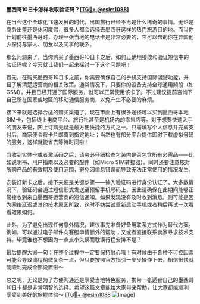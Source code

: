 **墨西哥10日卡怎样收取验证码？[[TG💪+ @esim1088](https://t.me/s/esim1088)]**

在当今这个全球化飞速发展的时代，出国旅行已经不再是什么稀奇的事情。无论是商务出差还是休闲度假，很多人都会选择去墨西哥这样的热门旅游目的地。而当你计划前往墨西哥时，办理一张当地的电话卡是非常必要的，它可以帮助你在异国他乡保持与家人、朋友以及同事的联系。

那么问题来了，当你购买了墨西哥10日卡之后，如何正确地接收和验证短信中的验证码呢？今天就让我们一起来探讨一下这个问题吧！

首先，在购买墨西哥10日卡之前，你需要确保自己的手机支持国际漫游功能，并且了解清楚运营商的相关政策。通常情况下，只要你的设备支持全球通用频段（如GSM），并且已经开通了国际服务，就可以正常使用该卡了。不过建议提前咨询下自己所在国家或地区的移动通信服务商，以免产生不必要的麻烦。

接下来就是选择合适的购买渠道了。现在市面上有很多途径可以买到墨西哥本地SIM卡，包括线上电商平台、旅行社甚至是机场内的零售店等。对于想要快速入手的朋友来说，网上订购无疑是最方便快捷的方式之一。只需填写个人信息并完成支付后，商家便会将卡片邮寄到指定地址；当然也有部分平台提供即时下载虚拟号码的服务，这样就能省去等待时间啦！

当收到实体卡或者激活码之后，请务必仔细检查包装内是否包含所有必需品——比如说明书、用户指南以及必要的配件（如Micro SIM转接器）。同时还要注意核对所购产品的有效期及使用范围，避免因信息错误而导致无法正常使用的情况发生。

安装好新卡之后，接下来便是关键步骤——输入验证码进行身份认证了。大多数情况下，验证码会通过短信形式发送至预留手机号码上，因此请确保在此期间能够正常接收到来自墨西哥运营商的短信通知。如果发现没有及时收到消息，则可能是因为网络延迟或其他技术原因所致，这时不妨尝试重新启动手机或者稍后再试一次看看效果如何。

此外，为了避免出现任何意外情况，建议事先准备好备用联系方式作为替代方案。例如，可以通过电子邮件向客服申请额外的帮助；又或者直接联系卖家寻求技术支持。毕竟谁也不想因为一点点小失误而耽误行程安排不是？

最后提醒大家一句：在整个过程中一定要保持耐心哦！有时候由于各种不可控因素可能会导致流程稍微复杂一点，但只要按照官方指引一步步操作下去，相信很快就能顺利完成全部设置啦～

总之呢，无论是为了方便沟通还是享受当地特色服务，携带一张适合自己的墨西哥10日卡都是非常明智的选择。希望这篇文章能给大家带来帮助，让大家都能顺利享受到美好的旅程体验～ [[TG💪+ @esim1088](https://t.me/s/esim1088) ![Image](https://i.postimg.cc/4NQfJmqS/Snipaste-2025-05-13-00-14-12.png)]